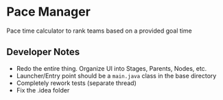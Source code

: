 # Pace Manager
Pace time calculator to rank teams based on a provided goal time


## Developer Notes

- Redo the entire thing. Organize UI into Stages, Parents, Nodes, etc.
- Launcher/Entry point should be a `main.java` class in the base directory
- Completely rework tests (separate thread)
- Fix the .idea folder